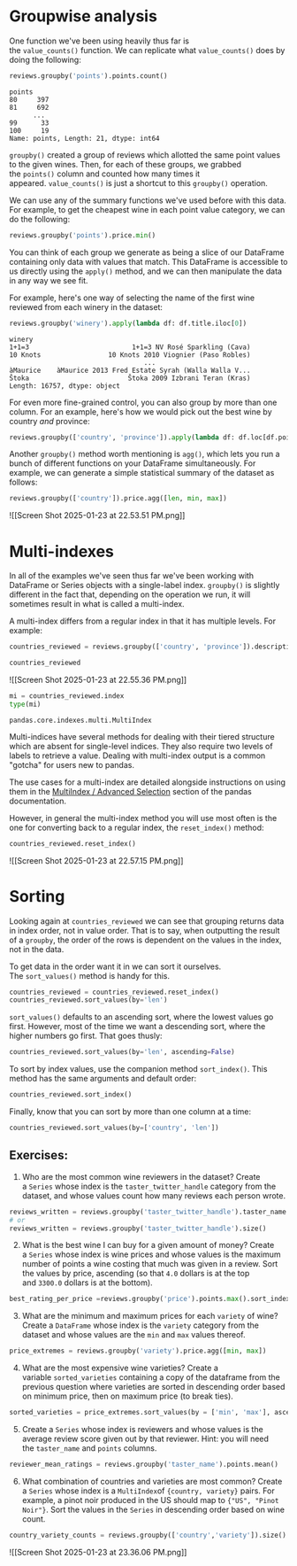# Groupwise analysis
One function we've been using heavily thus far is the `value_counts()` function. We can replicate what `value_counts()` does by doing the following:
```Python
reviews.groupby('points').points.count()
```

```text
points
80     397
81     692
      ... 
99      33
100     19
Name: points, Length: 21, dtype: int64
```

`groupby()` created a group of reviews which allotted the same point values to the given wines. Then, for each of these groups, we grabbed the `points()` column and counted how many times it appeared. `value_counts()` is just a shortcut to this `groupby()` operation.

We can use any of the summary functions we've used before with this data. For example, to get the cheapest wine in each point value category, we can do the following:
```Python
reviews.groupby('points').price.min()
```

You can think of each group we generate as being a slice of our DataFrame containing only data with values that match. This DataFrame is accessible to us directly using the `apply()` method, and we can then manipulate the data in any way we see fit. 

For example, here's one way of selecting the name of the first wine reviewed from each winery in the dataset:
```Python
reviews.groupby('winery').apply(lambda df: df.title.iloc[0])
```

```text
winery
1+1=3                          1+1=3 NV Rosé Sparkling (Cava)
10 Knots                 10 Knots 2010 Viognier (Paso Robles)
                                  ...                        
àMaurice    àMaurice 2013 Fred Estate Syrah (Walla Walla V...
Štoka                         Štoka 2009 Izbrani Teran (Kras)
Length: 16757, dtype: object
```

For even more fine-grained control, you can also group by more than one column. For an example, here's how we would pick out the best wine by country _and_ province:
```Python
reviews.groupby(['country', 'province']).apply(lambda df: df.loc[df.points.idxmax()])
```

Another `groupby()` method worth mentioning is `agg()`, which lets you run a bunch of different functions on your DataFrame simultaneously. For example, we can generate a simple statistical summary of the dataset as follows:
```Python
reviews.groupby(['country']).price.agg([len, min, max])
```
![[Screen Shot 2025-01-23 at 22.53.51 PM.png]]

# Multi-indexes
In all of the examples we've seen thus far we've been working with DataFrame or Series objects with a single-label index. `groupby()` is slightly different in the fact that, depending on the operation we run, it will sometimes result in what is called a multi-index.

A multi-index differs from a regular index in that it has multiple levels. For example:
```Python
countries_reviewed = reviews.groupby(['country', 'province']).description.agg([len])

countries_reviewed
```

![[Screen Shot 2025-01-23 at 22.55.36 PM.png]]

```Python
mi = countries_reviewed.index
type(mi)
```
```text
pandas.core.indexes.multi.MultiIndex
```

Multi-indices have several methods for dealing with their tiered structure which are absent for single-level indices. They also require two levels of labels to retrieve a value. Dealing with multi-index output is a common "gotcha" for users new to pandas.

The use cases for a multi-index are detailed alongside instructions on using them in the [MultiIndex / Advanced Selection](https://pandas.pydata.org/pandas-docs/stable/advanced.html) section of the pandas documentation.

However, in general the multi-index method you will use most often is the one for converting back to a regular index, the `reset_index()` method:
```Python
countries_reviewed.reset_index()
```
![[Screen Shot 2025-01-23 at 22.57.15 PM.png]]

# Sorting
Looking again at `countries_reviewed` we can see that grouping returns data in index order, not in value order. That is to say, when outputting the result of a `groupby`, the order of the rows is dependent on the values in the index, not in the data.

To get data in the order want it in we can sort it ourselves. The `sort_values()` method is handy for this.
```Python
countries_reviewed = countries_reviewed.reset_index()
countries_reviewed.sort_values(by='len')
```

`sort_values()` defaults to an ascending sort, where the lowest values go first. However, most of the time we want a descending sort, where the higher numbers go first. That goes thusly:
```Python
countries_reviewed.sort_values(by='len', ascending=False)
```

To sort by index values, use the companion method `sort_index()`. This method has the same arguments and default order:
```Python
countries_reviewed.sort_index()
```

Finally, know that you can sort by more than one column at a time:
```Python
countries_reviewed.sort_values(by=['country', 'len'])
```


## Exercises:
1. Who are the most common wine reviewers in the dataset? Create a `Series` whose index is the `taster_twitter_handle` category from the dataset, and whose values count how many reviews each person wrote.

```Python
reviews_written = reviews.groupby('taster_twitter_handle').taster_name.count()
# or 
reviews_written = reviews.groupby('taster_twitter_handle').size()
```

2. What is the best wine I can buy for a given amount of money? Create a `Series` whose index is wine prices and whose values is the maximum number of points a wine costing that much was given in a review. Sort the values by price, ascending (so that `4.0` dollars is at the top and `3300.0` dollars is at the bottom).

```Python
best_rating_per_price =reviews.groupby('price').points.max().sort_index()
```

3. What are the minimum and maximum prices for each `variety` of wine? Create a `DataFrame` whose index is the `variety` category from the dataset and whose values are the `min` and `max` values thereof.

```Python
price_extremes = reviews.groupby('variety').price.agg([min, max])
```

4. What are the most expensive wine varieties? Create a variable `sorted_varieties` containing a copy of the dataframe from the previous question where varieties are sorted in descending order based on minimum price, then on maximum price (to break ties).
```Python
sorted_varieties = price_extremes.sort_values(by = ['min', 'max'], ascending= False)
```

5. Create a `Series` whose index is reviewers and whose values is the average review score given out by that reviewer. Hint: you will need the `taster_name` and `points` columns.

```Python
reviewer_mean_ratings = reviews.groupby('taster_name').points.mean()
```

6. What combination of countries and varieties are most common? Create a `Series` whose index is a `MultiIndex`of `{country, variety}` pairs. For example, a pinot noir produced in the US should map to `{"US", "Pinot Noir"}`. Sort the values in the `Series` in descending order based on wine count.

```Python
country_variety_counts = reviews.groupby(['country','variety']).size().sort_values(ascending=False)
```

![[Screen Shot 2025-01-23 at 23.36.06 PM.png]]

